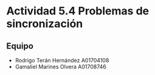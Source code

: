 # Actividad 5.4 Problemas de sincronización

## Equipo
- Rodrigo Terán Hernández A01704108
- Gamaliel Marines Olvera A01708746